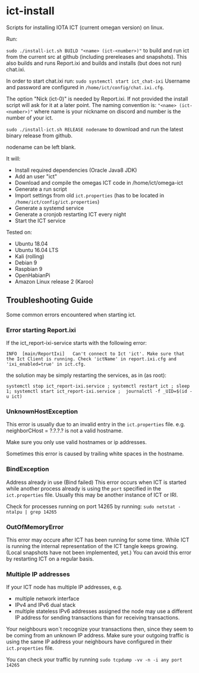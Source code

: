 # ict-install
Scripts for installing IOTA ICT (current omegan version) on linux.


Run:

`sudo ./install-ict.sh BUILD "<name> (ict-<number>)"`
to build and run ict from the current src at github (including prereleases and snapshots).
This also builds and runs Report.ixi and builds and installs (but does not run) chat.ixi.

In order to start chat.ixi run: 
`sudo systemctl start ict_chat-ixi`
Username and password are configured in `/home/ict/config/chat.ixi.cfg`.

The option "Nick (ict-0)" is needed by Report.ixi. If not provided the install script will ask for it at a later point.
The naming convention is: `"<name> (ict-<number>)"`
  where name is your nickname on discord
  and number is the number of your ict. 

`sudo ./install-ict.sh RELEASE nodename`
to download and run the latest binary release from github.

nodename can be left blank.

It will:
* Install required dependencies (Oracle Java8 JDK) 
* Add an user "ict"
* Download and compile the omegas ICT code in /home/ict/omega-ict
* Generate a run script
* Import settings from old `ict.properties` (has to be located in `/home/ict/config/ict.properties`)
* Generate a systemd service
* Generate a cronjob restarting ICT every night
* Start the ICT service


Tested on:
* Ubuntu 18.04
* Ubuntu 16.04 LTS
* Kali (rolling)
* Debian 9
* Raspbian 9
* OpenHabianPi
* Amazon Linux release 2 (Karoo)

## Troubleshooting Guide

Some common errors encountered when starting ict.

### Error starting Report.ixi
If the ict_report-ixi-service starts with the following error:

`INFO  [main/ReportIxi]   Can't connect to Ict 'ict'. Make sure that the Ict Client is running. Check 'ictName' in report.ixi.cfg and 'ixi_enabled=true' in ict.cfg.`

the solution may be simply restarting the services, as in (as root):

`systemctl stop ict_report-ixi.service ; systemctl restart ict ; sleep 1; systemctl start ict_report-ixi.service ;  journalctl -f _UID=$(id -u ict)`


### UnknownHostException

This error is usually due to an invalid entry in the `ict.properties` file.
e.g. neighborCHost = ?.?.?.?
is not a valid hostname.

Make sure you only use valid hostnames or ip addresses.

Sometimes this error is caused by trailing white spaces in the hostname.

### BindException

Address already in use (Bind failed)
This error occurs when ICT is started while another process already is using the `port` specified in the `ict.properties` file.
Usually this may be another instance of ICT or IRI.

Check for processes running on port 14265 by running:
`sudo netstat -ntalpu | grep 14265`

### OutOfMemoryError

This error may occure after ICT has been running for some time.
While ICT is running the internal representation of the ICT tangle keeps growing.
(Local snapshots have not been implemented, yet.)
You can avoid this error by restarting ICT on a regular basis.


### Multiple IP addresses

If your ICT node has multiple IP addresses, e.g.
- multiple network interface
- IPv4 and IPv6 dual stack
- multiple stateless IPv6 addresses assigned
the node may use a different IP address for sending transactions than for receiving transactions.

Your neighbours won´t recognize your transactions then, since they seem to be coming from an unknown IP address.
Make sure your outgoing traffic is using the same IP address your neighbours have configured in their `ict.properties` file.

You can check your traffic by running
`sudo tcpdump -vv -n -i any port 14265`



